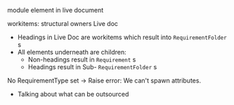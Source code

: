 module element in live document

workitems:
    structural owners
        Live doc

* Headings in Live Doc are workitems which result into `RequirementFolder` s
* All elements underneath are children:
    * Non-headings result in `Requirement` s
    * Headings result in Sub- `RequirementFolder` s


No RequirementType set -> Raise error: We can't spawn attributes.


- Talking about what can be outsourced
        